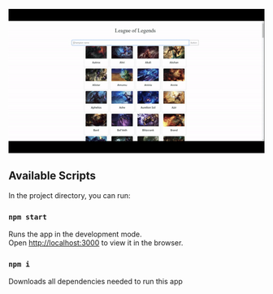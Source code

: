 ![](https://github.com/Parham-Ebrahimi/LeagueAPI/blob/main/LeagueAPI.gif)

## Available Scripts

In the project directory, you can run:

### `npm start`

Runs the app in the development mode.\
Open [http://localhost:3000](http://localhost:3000) to view it in the browser.

### `npm i`

Downloads all dependencies needed to run this app


